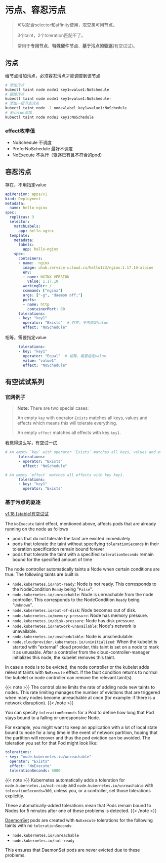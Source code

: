 # 污点、容忍污点

> 可以配合selector和affinity使用，取交集可用节点。
>
> 3个taint，2个toleration匹配不了。
> 
> 常用于**专用节点**、**特殊硬件节点**、**基于污点的驱逐**(有空试试)。

## 污点

给节点增加污点，必须容忍污点才能调度到该节点

```bash
# 添加污点
kubectl taint node node1 key1=value1:NoSchedule
# 删除污点
kubectl taint node node1 key1=value1:NoSchedule-
# 添加一组节点污点
kubectl taint node -l node=label key1=value1:NoSchedule
# 无value添加
kubectl taint node node1 key1:NoSchedule
```
### effect枚举值

* NoSchedule 不调度
* PreferNoSchedule  最好不调度
* NoExecute  不执行（驱逐已有且不符合的pod）

## 容忍污点

存在，不用指定value

```yaml
apiVersion: apps/v1
kind: Deployment 
metadata: 
  name: hello-nginx
spec:
  replicas: 3
  selector:
    matchLabels:
      app: hello-nginx
  template:
    metadata:
      labels:
        app: hello-nginx
    spec:
      containers:
      - name:  nginx
        image: uhub.service.ucloud.cn/hello123/nginx:1.17.10-alpine
        env:
        - name: NGINX_VERSION
          value: 1.17.10
        workingDir: /
        command: ["nginx"]
        args: ["-g", "daemon off;"]
        ports:
        - name: http
          containerPort: 80
      tolerations:
      - key: "key1"
        operator: "Exists"  # 存在，不用指定value
        effect: "NoSchedule"
```

相等，需要指定value 

```yaml
      tolerations:
      - key: "key1"
        operator: "Equal"  # 相等，需要指定value 
        value: "value1"
        effect: "NoSchedule"
```

## 有空试试系列

### 官网例子

> **Note:**
> There are two special cases:
>
> An empty `key` with operator `Exists` matches all keys, values and effects which means this will tolerate everything.
>
> An empty `effect` matches all effects with key `key1`.

我觉得这么写，有空试一试

```yaml
# An empty `key` with operator `Exists` matches all keys, values and effects which means this will tolerate everything.
      tolerations:
      - operator: "Exists"
        effect: "NoSchedule"
```

```yaml
# An empty `effect` matches all effects with key key1.
      tolerations:
      - key: "key1"
        operator: "Exists"
```


### 基于污点的驱逐

[v1.18 [stable]有空试试](https://kubernetes.io/docs/concepts/scheduling-eviction/taint-and-toleration/#taint-based-evictions)

The `NoExecute` taint effect, mentioned above, affects pods that are already
running on the node as follows

 * pods that do not tolerate the taint are evicted immediately
 * pods that tolerate the taint without specifying `tolerationSeconds` in
   their toleration specification remain bound forever
 * pods that tolerate the taint with a specified `tolerationSeconds` remain
   bound for the specified amount of time

The node controller automatically taints a Node when certain conditions
are true. The following taints are built in:

 * `node.kubernetes.io/not-ready`: Node is not ready. This corresponds to
   the NodeCondition `Ready` being "`False`".
 * `node.kubernetes.io/unreachable`: Node is unreachable from the node
   controller. This corresponds to the NodeCondition `Ready` being "`Unknown`".
 * `node.kubernetes.io/out-of-disk`: Node becomes out of disk.
 * `node.kubernetes.io/memory-pressure`: Node has memory pressure.
 * `node.kubernetes.io/disk-pressure`: Node has disk pressure.
 * `node.kubernetes.io/network-unavailable`: Node's network is unavailable.
 * `node.kubernetes.io/unschedulable`: Node is unschedulable.
 * `node.cloudprovider.kubernetes.io/uninitialized`: When the kubelet is started
    with "external" cloud provider, this taint is set on a node to mark it
    as unusable. After a controller from the cloud-controller-manager initializes
    this node, the kubelet removes this taint.

In case a node is to be evicted, the node controller or the kubelet adds relevant taints
with `NoExecute` effect. If the fault condition returns to normal the kubelet or node
controller can remove the relevant taint(s).

{{< note >}}
The control plane limits the rate of adding node new taints to nodes. This rate limiting
manages the number of evictions that are triggered when many nodes become unreachable at
once (for example: if there is a network disruption).
{{< /note >}}

You can specify `tolerationSeconds` for a Pod to define how long that Pod stays bound
to a failing or unresponsive Node.

For example, you might want to keep an application with a lot of local state
bound to node for a long time in the event of network partition, hoping
that the partition will recover and thus the pod eviction can be avoided.
The toleration you set for that Pod might look like:

```yaml
tolerations:
- key: "node.kubernetes.io/unreachable"
  operator: "Exists"
  effect: "NoExecute"
  tolerationSeconds: 6000
```

{{< note >}}
Kubernetes automatically adds a toleration for
`node.kubernetes.io/not-ready` and `node.kubernetes.io/unreachable`
with `tolerationSeconds=300`,
unless you, or a controller, set those tolerations explicitly.

These automatically-added tolerations mean that Pods remain bound to
Nodes for 5 minutes after one of these problems is detected.
{{< /note >}}

[DaemonSet](/docs/concepts/workloads/controllers/daemonset/) pods are created with
`NoExecute` tolerations for the following taints with no `tolerationSeconds`:

  * `node.kubernetes.io/unreachable`
  * `node.kubernetes.io/not-ready`

This ensures that DaemonSet pods are never evicted due to these problems.